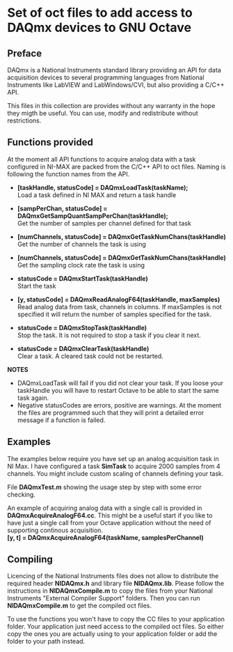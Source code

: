# Set of oct files to add access to DAQmx devices to GNU Octave

## Preface
DAQmx is a National Instruments standard library providing an API for data acquisition devices to several programming
languages from National Instruments like LabVIEW and LabWindows/CVI, but also providing a C/C++ API.

This files in this collection are provides without any warranty in the hope they migth be useful. You can use, modify and redistribute without restrictions.

## Functions provided
At the moment all API functions to acquire analog data with a task configured in NI-MAX are packed
from the C/C++ API to oct files. Naming is following the function names from the API.

- **[taskHandle, statusCode] = DAQmxLoadTask(taskName);** \
  Load a task defined in NI MAX and return a task handle
  
- **[sampPerChan, statusCode] = DAQmxGetSampQuantSampPerChan(taskHandle);** \
  Get the number of samples per channel defined for that task
  
- **[numChannels, statusCode] = DAQmxGetTaskNumChans(taskHandle)** \
  Get the number of channels the task is using
  
- **[numChannels, statusCode] = DAQmxGetTaskNumChans(taskHandle)** \
  Get the sampling clock rate the task is using
  
- **statusCode = DAQmxStartTask(taskHandle)** \
  Start the task
  
- **[y, statusCode] = DAQmxReadAnalogF64(taskHandle, maxSamples)** \
  Read analog data from task, channels in columns.
  If maxSamples is not specified it will return the number of samples specified for the task.
  
- **statusCode = DAQmxStopTask(taskHandle)** \
  Stop the task. It is not required to stop a task if you clear it next.
  
- **statusCode = DAQmxClearTask(taskHandle)** \
  Clear a task. A cleared task could not be restarted.

**NOTES**

- DAQmxLoadTask will fail if you did not clear your task.
  If you loose your taskHandle you will have to restart Octave to be able to start the same task again.
- Negative statusCodes are errors, positive are warnings.
  At the moment the files are programmed such that they will print a detailed error message if a function is failed.

## Examples

The examples below require you have set up an analog acquisition task in NI Max.
I have configured a task **SimTask** to acquire 2000 samples from 4 channels.
You might include custom scaling of channels defining your task.

File **DAQmxTest.m** showing the usage step by step with some error checking.

An example of acquiring analog data with a single call is provided in **DAQmxAcquireAnalogF64.cc**.
This might be a useful start if you like to have just a single call from your
Octave application without the need of supporting continous acquisition. \
**[y, t] = DAQmxAcquireAnalogF64(taskName, samplesPerChannel)**

## Compiling
Licencing of the National Instruments files does not allow to distribute the required header **NIDAQmx.h**
and library file **NIDAQmx.lib**. Please follow the instructions in **NIDAQmxCompile.m** to copy the files from your
National Instruments "External Compiler Support" folders. Then you can run **NIDAQmxCompile.m** to get the compiled oct files.

To use the functions you won't have to copy the CC files to your application folder.
Your application just need access to the compiled oct files.
So either copy the ones you are actually using to your application folder or add the folder to your path instead.
